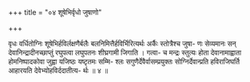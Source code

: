 +++
title = "०४ शूषेभिर्वृधो जुषाणो"

+++

वृधः वर्धितोग्निः शूषेभिर्हविर्लक्षणैर्बलैः बलनिमित्तैर्हविर्भिरित्यर्थः अर्कैः स्तोत्रैश्च जुषा- णः सेव्यमानः सन् देवानिन्द्रादीनच्छाप्तुं रघुपत्वा लघुपतनः शीघ्रगामी जिगाति । गत्वा- च मन्द्रः स्तुत्यः होता देवानामाह्वाता होमनिष्पादकोवा जुह्वा यजिष्ठः यष्टृतमः सम्मि- श्लः सगुणैर्देवैर्वासम्प्रयुक्तः सोग्निर्देवान्प्रति हविराजिघर्ति आहारयति देवेभ्योहविर्ददातीत्य- र्थः ॥ ४ ॥